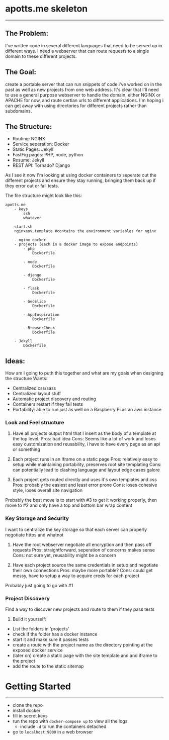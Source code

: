 # apotts.me skeleton
---

## The Problem:
I've written code in several different languages that need to be served up in different ways. I need a webserver that can route requests to a single domain to these different projects. 

## The Goal:
create a portable server that can run snippets of code i've worked on in the past as well as new projects from one web address. It's clear that I'll need to use a general purpose webserver to handle the domain, either NGINX or APACHE for now, and route certian urls to different applications. I'm hoping i can get away with using directories for different projects rather than subdomains.

## The Structure:
- Routing: NGINX
- Service seperation: Docker
- Static Pages: Jekyll
- FastFig pages: PHP, node, python
- Resume: Jekyll
- REST API: Tornado? Django

As I see it now I'm looking at using docker containers to seperate out the different projects and ensure they stay running, bringing them back up if they error out or fail tests.

The file structure might look like this:

```
apotts.me
    - keys
        ssh
        whatever

    start.sh
    nginxenv.template #contains the environment variables for nginx

    - nginx docker
    - projects (each in a docker image to expose endpoints)
        - php
            Dockerfile

        - node
            Dockerfile

        - django
            Dockerfile

        - flask
            Dockerfile

        - GeoSlice
            Dockerfile

        - AppInspiration
            Dockerfile

        - BrowserCheck
            Dockerfile

    - Jekyll
        Dockerfile
```


## Ideas:
How am I going to puth this together and what are my goals when designing the structure
Wants:
- Centralized css/sass
- Centralized layout stuff
- Automatic project discovery and routing
- Containers restart if they fail tests
- Portability: able to run just as well on a Raspberry Pi as an aws instance

### Look and Feel structure
1. Have all projects output html that I insert as the body of a template at the top level.
Pros: bad idea
Cons: Seems like a lot of work and loses easy customization and reusability, i have to have every page as an api or something

2. Each project runs in an Iframe on a static page
Pros: relatively easy to setup while maintaining portability, preserves root site templating
Cons: can potentially lead to clashing language and layout edge cases galore

3. Each project gets routed directly and uses it's own templates and css
Pros: probably the easiest and least error prone
Cons: loses cohesive style, loses overall site navigation

Probably the best move is to start with #3 to get it working properly, then move to #2 and only have a top and bottom bar wrap content

### Key Storage and Security
I want to centralize the key storage so that each server can properly negotiate https and whatnot

1. Have the root webserver negotiate all encryption and then pass off requests
Pros: straightforward, seperation of concerns makes sense
Cons: not sure yet, reusability might be a concern

2. Have each project source the same credentials in setup and negotiate their own connections
Pros: maybe more portable?
Cons: could get messy, have to setup a way to acquire creds for each project

Probably just going to go with #1

### Project Discovery
Find a way to discover new projects and route to them if they pass tests

1. Build it yourself:
- List the folders in 'projects'
- check if the folder has a docker instance
- start it and make sure it passes tests
- create a route with the project name as the directory pointing at the exposed docker service
- (later on) create a static page with the site template and and iframe to the project
- add the route to the static sitemap


# Getting Started
---

- clone the repo
- install docker
- fill in secret keys
- run the repo with `docker-compose up` to view all the logs
    - include `-d` to run the containers detached
- go to `localhost:9000` in a web browser
